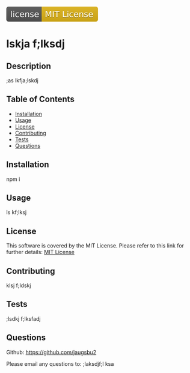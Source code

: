 ![license badge](/utils/images/license-MIT-License-yellow.svg)

  # lskja f;lksdj

  ## Description

  ;as lkfja;lskdj

  ## Table of Contents
  
  - [Installation](#installation)
  - [Usage](#usage)
  - [License](#license)
  - [Contributing](#contributing)
  - [Tests](#tests)
  - [Questions](#questions)
  
  ## Installation
  
  npm i
  
  ## Usage
  
  ls kf;lksj
  
  ## License

  This software is covered by the MIT License. Please refer to this link for further details: 
  [MIT License](https://opensource.org/licenses/MIT)
  
  ## Contributing

  klsj f;ldskj
  
  ## Tests

  ;lsdkj f;lksfadj
  
  ## Questions

  Github: https://github.com/jaugsbu2	

  Please email any questions to: ;laksdjf;l ksa

